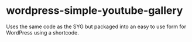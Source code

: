 # wordpress-simple-youtube-gallery
Uses the same code as the SYG but packaged into an easy to use form for WordPress using a shortcode.
